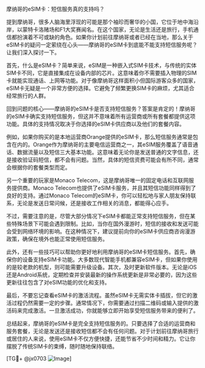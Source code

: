 摩纳哥的eSIM卡：短信服务真的支持吗？

提到摩纳哥，很多人脑海里浮现的可能是那个袖珍而奢华的小国，它位于地中海沿岸，以蒙特卡洛赌场和F1大奖赛闻名。在这个国家，无论是生活还是旅行，手机通信都扮演着不可或缺的角色。如果你计划前往摩纳哥或者已经在当地，那么关于eSIM卡的疑问一定萦绕在心头——摩纳哥的eSIM卡到底能不能支持短信服务呢？让我们深入探讨一下。

首先，什么是eSIM卡？简单来说，eSIM是一种嵌入式SIM卡技术，与传统的实体SIM卡不同，它是直接集成在设备内部的芯片。这意味着你不需要插入物理的SIM卡就能实现通话、上网等功能。对于像摩纳哥这样面积小但国际游客众多的国家，eSIM卡无疑是一个非常方便的选择。它避免了频繁更换SIM卡的麻烦，尤其适合经常旅行的人群。

回到问题的核心——摩纳哥的eSIM卡是否支持短信服务？答案是肯定的！摩纳哥的eSIM卡确实支持短信服务，但这并不意味着所有运营商或所有套餐都提供这项功能。具体的支持情况取决于你选择的eSIM卡供应商以及他们的套餐内容。

例如，如果你购买的是本地运营商Orange提供的eSIM卡，那么短信服务通常是包含在内的。Orange作为摩纳哥的主要电信运营商之一，其eSIM服务覆盖了语音通话、数据流量以及短信三大基本功能。这意味着无论你是发送普通的文字信息，还是接收验证码短信，都不会有问题。当然，具体的短信资费可能会有所不同，通常会根据你的套餐类型而定。

另一个重要的玩家是Monaco Telecom，这是摩纳哥唯一的固定电话和互联网服务提供商。Monaco Telecom也提供了eSIM卡服务，并且其短信功能同样得到了良好的支持。通过Monaco Telecom的eSIM卡，你可以轻松地与家人朋友保持联系，无论是发送日常问候，还是接收工作相关的消息，都能得心应手。

不过，需要注意的是，尽管大部分情况下eSIM卡都能正常支持短信服务，但在某些特殊场景下可能会遇到限制。比如，当你在国外漫游时，短信的接收和发送可能会受到网络环境的影响。在这种情况下，建议提前向你的eSIM卡供应商咨询漫游政策，确保在境外也能正常使用短信服务。

此外，还有一些技巧可以帮助你更好地利用摩纳哥的eSIM卡短信服务。首先，确保你的设备支持eSIM卡功能。大多数现代智能手机都兼容eSIM卡，但如果你使用的是较老款的机型，则可能需要升级设备。其次，及时更新软件版本。无论是iOS还是Android系统，定期检查并安装最新的操作系统更新是非常必要的，因为这些更新往往包含了对eSIM功能的优化和支持。

最后，不要忘记查看eSIM卡的激活流程。虽然eSIM卡无需实体卡插拔，但它的激活过程仍然需要一定的步骤。通常情况下，你需要通过扫描二维码或输入提供的激活码来完成激活。一旦激活成功，你就能够立即开始享受短信服务带来的便利了。

总结起来，摩纳哥的eSIM卡是完全支持短信服务的。只要选择了合适的运营商和服务套餐，无论是发送还是接收短信都不会有任何问题。对于计划前往摩纳哥旅行或居住的人来说，使用eSIM卡不仅方便快捷，还能节省不少时间和精力。它让你摆脱了传统SIM卡的束缚，随时随地保持联络。

[TG💪+ @jx0703 ![Image](https://github.com/user-attachments/assets/dbca1d08-cadb-493c-b0ec-ad6f7a83f270)]